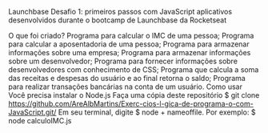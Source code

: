 Launchbase
Desafio 1: primeiros passos com JavaScript
aplicativos desenvolvidos durante o bootcamp de Launchbase da Rocketseat

 O que foi criado?
Programa para calcular o IMC de uma pessoa;
Programa para calcular a aposentadoria de uma pessoa;
Programa para armazenar informações sobre uma empresa;
Programa para armazenar informações sobre um desenvolvedor;
Programa para fornecer informações sobre desenvolvedores com conhecimento de CSS;
Programa que calcula a soma das receitas e despesas do usuário e ao final retorna o saldo;
Programa para realizar transações bancárias na conta de um usuário.
 Como usar
Você precisa instalar o Node.js
Faça uma cópia deste repositório
 $ git clone https://github.com/AreAlbMartins/Exerc-cios-l-gica-de-programa-o-com-JavaScript.git/
Em seu terminal, digite $ node + nameoffile. Por exemplo:
 $ node calculoIMC.js
